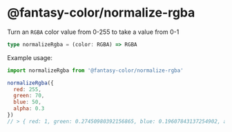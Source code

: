 # @fantasy-color/normalize-rgba

Turn an `RGBA` color value from 0-255 to take a value from 0-1

```typescript
type normalizeRgba = (color: RGBA) => RGBA
```

Example usage:

```javascript
import normalizeRgba from '@fantasy-color/normalize-rgba'

normalizeRgba({
  red: 255,
  green: 70,
  blue: 50,
  alpha: 0.3
})
// > { red: 1, green: 0.27450980392156865, blue: 0.19607843137254902, alpha: 0.3 }
```
